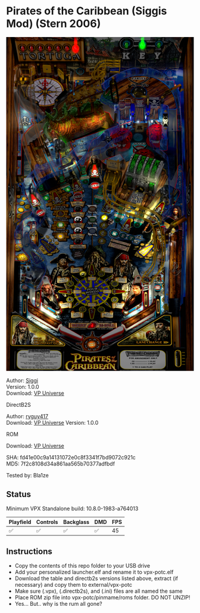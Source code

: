 # Pirates of the Caribbean (Siggis Mod) (Stern 2006)

![Table Preview](https://github.com/Bla1ze/vpx-images/blob/main/vpx-potc.png)

Author: [Siggi](https://vpuniverse.com/profile/8779-siggi/)  
Version: 1.0.0  
Download: [VP Universe](https://vpuniverse.com/files/file/8625-pirates-of-the-caribbean-siggis-mod/)

DirectB2S

Author: [ryguy417](https://vpuniverse.com/profile/31096-ryguy417/)  
Download: [VP Universe](https://vpuniverse.com/files/file/13656-pirates-of-the-caribbean-stern-2006-b2s-with-full-dmd/)
Version: 1.0.0

ROM

Download: [VP Universe](https://vpuniverse.com/files/file/3282-pirates-of-the-caribbean-v60-english-spanish/)  

SHA: fd41e00c9a14131072e0c8f3341f7bd9072c921c  
MD5: 7f2c8108d34a861aa565b70377adfbdf

Tested by: Bla1ze

## Status 

Minimum VPX Standalone build: 10.8.0-1983-a764013

| Playfield | Controls | Backglass | DMD | FPS | 
|-----------|----------|-----------|-----|----------|
| :white_check_mark: | :white_check_mark: | :white_check_mark: | :white_check_mark: | 45 |

## Instructions

- Copy the contents of this repo folder to your USB drive
- Add your personalized launcher.elf and rename it to vpx-potc.elf
- Download the table and directb2s versions listed above, extract (if necessary) and copy them to external/vpx-potc
- Make sure (.vpx), (.directb2s), and (.ini) files are all named the same
- Place ROM zip file into vpx-potc/pinmame/roms folder. DO NOT UNZIP!
- Yes... But.. why is the rum all gone?
